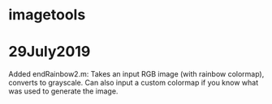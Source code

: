 # imagetools

# 29July2019
Added endRainbow2.m:
Takes an input RGB image (with rainbow colormap), converts to grayscale. Can also input a custom colormap if you know what was used to generate the image. 
